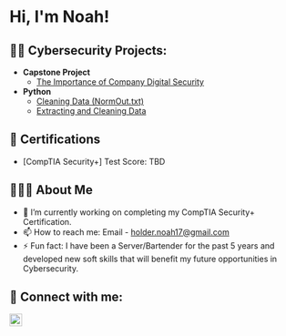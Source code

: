 <h1>Hi, I'm Noah! </h1>

<h2>👨‍💻 Cybersecurity Projects:</h2>

- <b>Capstone Project</b>
  - [The Importance of Company Digital Security](https://github.com/noahholder/Capstone-Project)
- <b>Python</b>
  - [Cleaning Data (NormOut.txt)](https://github.com/noahholder/Cleaning-Data-NormOut.txt)
  - [Extracting and Cleaning Data](https://github.com/noahholder/)

<h2>📃 Certifications</h2>

 - [CompTIA Security+] Test Score: TBD

<h2>👨🏼‍💼 About Me</h2>

- 🔭 I’m currently working on completing my CompTIA Security+ Certification.
- 📫 How to reach me: Email - holder.noah17@gmail.com 
- ⚡ Fun fact: I have been a Server/Bartender for the past 5 years and developed new soft skills that will benefit my future opportunities in Cybersecurity.

<h2>🤳 Connect with me:</h2>

[<img align="left" alt="NoahHolder | LinkedIn" width="22px" src="https://cdn.jsdelivr.net/npm/simple-icons@v3/icons/linkedin.svg" />][linkedin]

[linkedin]: https://linkedin.com/in/noahholder17/

